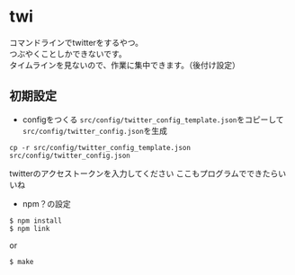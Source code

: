 # twi
コマンドラインでtwitterをするやつ。  
つぶやくことしかできないです。  
タイムラインを見ないので、作業に集中できます。（後付け設定）  

## 初期設定

- configをつくる
`src/config/twitter_config_template.json`をコピーして
`src/config/twitter_config.json`を生成

```
cp -r src/config/twitter_config_template.json src/config/twitter_config.json
```

twitterのアクセストークンを入力してください
ここもプログラムでできたらいいね

- npm？の設定
```
$ npm install
$ npm link
```
or
```
$ make
```
